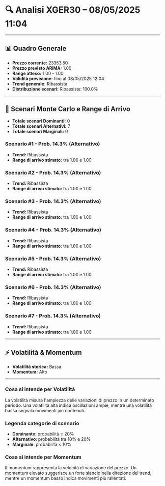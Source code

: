 # 🔍 Analisi XGER30 – 08/05/2025 11:04
---
## 📊 Quadro Generale
- **Prezzo corrente:** 23353.50
- **Prezzo previsto ARIMA:** 1.00
- **Range atteso:** 1.00 - 1.00
- **Validità previsione:** fino al 08/05/2025 12:04
- **Trend generale:** Ribassista
- **Distribuzione scenari:** Ribassista: 100.0%
---
## 🔮 Scenari Monte Carlo e Range di Arrivo
- **Totale scenari Dominanti:** 0
- **Totale scenari Alternativi:** 7
- **Totale scenari Marginali:** 0
### Scenario #1 - Prob. 14.3% (Alternativo)
- **Trend:** Ribassista
- **Range di arrivo stimato:** tra 1.00 e 1.00
### Scenario #2 - Prob. 14.3% (Alternativo)
- **Trend:** Ribassista
- **Range di arrivo stimato:** tra 1.00 e 1.00
### Scenario #3 - Prob. 14.3% (Alternativo)
- **Trend:** Ribassista
- **Range di arrivo stimato:** tra 1.00 e 1.00
### Scenario #4 - Prob. 14.3% (Alternativo)
- **Trend:** Ribassista
- **Range di arrivo stimato:** tra 1.00 e 1.00
### Scenario #5 - Prob. 14.3% (Alternativo)
- **Trend:** Ribassista
- **Range di arrivo stimato:** tra 1.00 e 1.00
### Scenario #6 - Prob. 14.3% (Alternativo)
- **Trend:** Ribassista
- **Range di arrivo stimato:** tra 1.00 e 1.00
### Scenario #7 - Prob. 14.3% (Alternativo)
- **Trend:** Ribassista
- **Range di arrivo stimato:** tra 1.00 e 1.00
---
## ⚡ Volatilità & Momentum
- **Volatilità storica:** Bassa
- **Momentum:** Alto
---
### Cosa si intende per Volatilità
La volatilità misura l'ampiezza delle variazioni di prezzo in un determinato periodo. Una volatilità alta indica oscillazioni ampie, mentre una volatilità bassa segnala movimenti più contenuti.
### Legenda categorie di scenario
- **Dominante**: probabilità ≥ 20%
- **Alternativo**: probabilità tra 10% e 20%
- **Marginale**: probabilità < 10%
### Cosa si intende per Momentum
Il momentum rappresenta la velocità di variazione del prezzo. Un momentum elevato suggerisce un forte slancio nella direzione del trend, mentre un momentum basso indica movimenti più rallentati.
